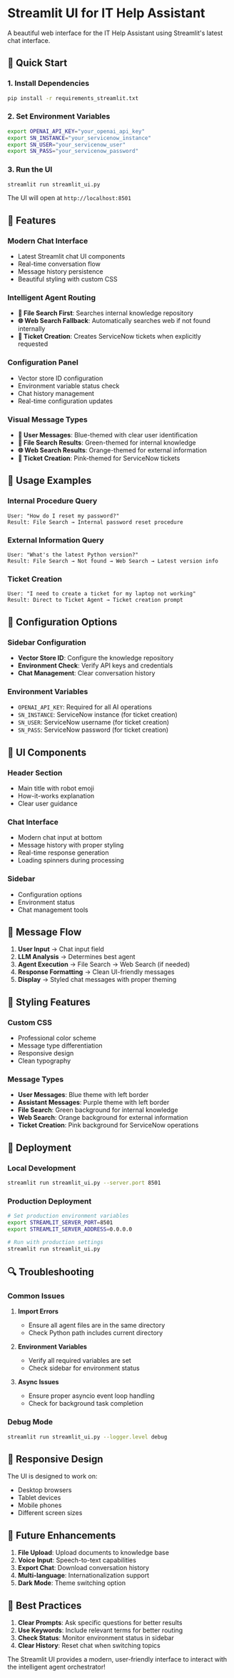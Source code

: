 # Streamlit UI for IT Help Assistant

A beautiful web interface for the IT Help Assistant using Streamlit's latest chat interface.

## 🚀 **Quick Start**

### **1. Install Dependencies**
```bash
pip install -r requirements_streamlit.txt
```

### **2. Set Environment Variables**
```bash
export OPENAI_API_KEY="your_openai_api_key"
export SN_INSTANCE="your_servicenow_instance"
export SN_USER="your_servicenow_user"
export SN_PASS="your_servicenow_password"
```

### **3. Run the UI**
```bash
streamlit run streamlit_ui.py
```

The UI will open at `http://localhost:8501`

## 🎨 **Features**

### **Modern Chat Interface**
- Latest Streamlit chat UI components
- Real-time conversation flow
- Message history persistence
- Beautiful styling with custom CSS

### **Intelligent Agent Routing**
- **📁 File Search First**: Searches internal knowledge repository
- **🌐 Web Search Fallback**: Automatically searches web if not found internally
- **🎫 Ticket Creation**: Creates ServiceNow tickets when explicitly requested

### **Configuration Panel**
- Vector store ID configuration
- Environment variable status check
- Chat history management
- Real-time configuration updates

### **Visual Message Types**
- **👤 User Messages**: Blue-themed with clear user identification
- **📁 File Search Results**: Green-themed for internal knowledge
- **🌐 Web Search Results**: Orange-themed for external information
- **🎫 Ticket Creation**: Pink-themed for ServiceNow tickets

## 🎯 **Usage Examples**

### **Internal Procedure Query**
```
User: "How do I reset my password?"
Result: File Search → Internal password reset procedure
```

### **External Information Query**
```
User: "What's the latest Python version?"
Result: File Search → Not found → Web Search → Latest version info
```

### **Ticket Creation**
```
User: "I need to create a ticket for my laptop not working"
Result: Direct to Ticket Agent → Ticket creation prompt
```

## 🔧 **Configuration Options**

### **Sidebar Configuration**
- **Vector Store ID**: Configure the knowledge repository
- **Environment Check**: Verify API keys and credentials
- **Chat Management**: Clear conversation history

### **Environment Variables**
- `OPENAI_API_KEY`: Required for all AI operations
- `SN_INSTANCE`: ServiceNow instance (for ticket creation)
- `SN_USER`: ServiceNow username (for ticket creation)
- `SN_PASS`: ServiceNow password (for ticket creation)

## 🎨 **UI Components**

### **Header Section**
- Main title with robot emoji
- How-it-works explanation
- Clear user guidance

### **Chat Interface**
- Modern chat input at bottom
- Message history with proper styling
- Real-time response generation
- Loading spinners during processing

### **Sidebar**
- Configuration options
- Environment status
- Chat management tools

## 🔄 **Message Flow**

1. **User Input** → Chat input field
2. **LLM Analysis** → Determines best agent
3. **Agent Execution** → File Search → Web Search (if needed)
4. **Response Formatting** → Clean UI-friendly messages
5. **Display** → Styled chat messages with proper theming

## 🎨 **Styling Features**

### **Custom CSS**
- Professional color scheme
- Message type differentiation
- Responsive design
- Clean typography

### **Message Types**
- **User Messages**: Blue theme with left border
- **Assistant Messages**: Purple theme with left border
- **File Search**: Green background for internal knowledge
- **Web Search**: Orange background for external information
- **Ticket Creation**: Pink background for ServiceNow operations

## 🚀 **Deployment**

### **Local Development**
```bash
streamlit run streamlit_ui.py --server.port 8501
```

### **Production Deployment**
```bash
# Set production environment variables
export STREAMLIT_SERVER_PORT=8501
export STREAMLIT_SERVER_ADDRESS=0.0.0.0

# Run with production settings
streamlit run streamlit_ui.py
```

## 🔍 **Troubleshooting**

### **Common Issues**

1. **Import Errors**
   - Ensure all agent files are in the same directory
   - Check Python path includes current directory

2. **Environment Variables**
   - Verify all required variables are set
   - Check sidebar for environment status

3. **Async Issues**
   - Ensure proper asyncio event loop handling
   - Check for background task completion

### **Debug Mode**
```bash
streamlit run streamlit_ui.py --logger.level debug
```

## 📱 **Responsive Design**

The UI is designed to work on:
- Desktop browsers
- Tablet devices
- Mobile phones
- Different screen sizes

## 🔮 **Future Enhancements**

1. **File Upload**: Upload documents to knowledge base
2. **Voice Input**: Speech-to-text capabilities
3. **Export Chat**: Download conversation history
4. **Multi-language**: Internationalization support
5. **Dark Mode**: Theme switching option

## 🎯 **Best Practices**

1. **Clear Prompts**: Ask specific questions for better results
2. **Use Keywords**: Include relevant terms for better routing
3. **Check Status**: Monitor environment status in sidebar
4. **Clear History**: Reset chat when switching topics

The Streamlit UI provides a modern, user-friendly interface to interact with the intelligent agent orchestrator!
